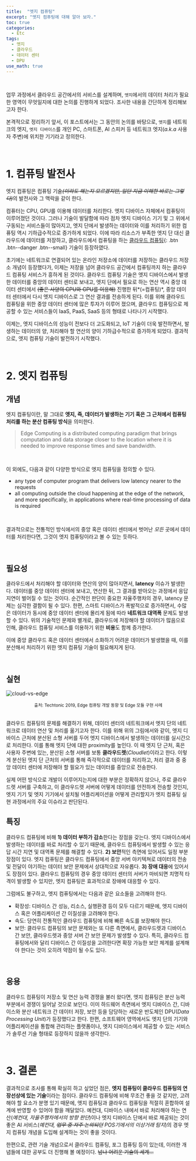 ```yaml
---
title:  "엣지 컴퓨팅"
excerpt: "엣지 컴퓨팅에 대해 알아 보자."
toc: true
categories:
  - Etc
tags:
  - 엣지
  - 클라우드
  - 데이터 센터
  - DPU
use_math: true
---
```




<br>

 업무 과정에서 클라우드 공간에서의 서비스를 설계하며, `엣지`에서의 데이터 처리가 필요한 영역이 무엇일지에 대한 논의를 진행하게 되었다. 조사한 내용을 간단하게 정리해보고자 한다. 

 본격적으로 정리하기 앞서, 이 포스트에서는 그 동안의 논의를 바탕으로, `엣지`를 네트워크의 엣지, `엣지 디바이스`를 개인 PC, 스마트폰, AI 스피커 등 네트워크 엣지(*a.k.a*  사용자 주변)에 위치한 기기라고 정의한다.

<br>

# 1. 컴퓨팅 발전사

 엣지 컴퓨팅은 컴퓨팅 기술~~*(이라도 해는지 모르겠지만, 일단 지금 이해한 바로는 그렇다)*~~의 발전사와 그 맥락을 같이 한다. 

 컴퓨터는 CPU, GPU를 이용해 데이터를 처리한다. 엣지 디바이스 자체에서 컴퓨팅이 이루어졌던 것이다. 그러나 기술이 발달함에 따라 점차 엣지 디바이스 기기 및 그 위에서 구동되는 서비스들이 많아지고, 엣지 단에서 발생하는 데이터와 이를 처리하기 위한 컴퓨팅 역시 기하급수적으로 증가하게 되었다. 이에 따라 리소스가 부족한 엣지 단 대신 클라우드에 데이터를 저장하고, 클라우드에서 컴퓨팅을 하는 [클라우드 컴퓨팅](https://sirzzang.github.io/etc/cloud-computing/){: .btn .btn--danger .btn--small} 기술이 등장하였다.

 초기에는 네트워크로 연결되어 있는 온라인 저장소에 데이터를 저장하는 클라우드 저장소 개념이 등장했다가, 이제는 저장을 넘어 클라우드 공간에서 컴퓨팅까지 하는 클라우드 컴퓨팅 서비스가 흥하게 된 것이다. 클라우드 컴퓨팅 기술은 엣지 디바이스에서 발생한 데이터를 중앙의 데이터 센터로 보내고,  엣지 단에서 필요로 하는 연산 역시 중앙 데이터 센터에서 ~~(좋은 사양의 CPU와 GPU를 이용해)~~ 진행한 뒤*(=컴퓨팅)*, 중앙 데이터 센터에서 다시 엣지 디바이스로 그 연산 결과를 전송하게 된다. 이를 위해 클라우드 컴퓨팅을 위한 중앙 데이터 센터에 많은 투자가 이루어 졌으며, 클라우드 컴퓨팅으로 제공할 수 있는 서비스들이 IaaS, PaaS, SaaS 등의 형태로 나타나기 시작했다.

 이제는, 엣지 디바이스의 성능이 전보다 더 고도화되고, IoT 기술이 더욱 발전하면서, 발생하는 데이터의 양, 처리해야 할 연산의 양이 기하급수적으로 증가하게 되었다. 결과적으로, 엣지 컴퓨팅 기술이 발전하기 시작했다.

<br>

# 2. 엣지 컴퓨팅

## 개념

 엣지 컴퓨팅이란, 말 그대로 **엣지, 즉, 데이터가 발생하는 기기 혹은 그 근처에서 컴퓨팅 처리를 하는 분산 컴퓨팅 방식**을 의미한다. 

> Edge Computing is a distributed computing paradigm that brings computation and data storage closer to the location where it is needed to improve response times and save bandwidth.

<br>

 이 외에도, 다음과 같이 다양한 방식으로 엣지 컴퓨팅을 정의할 수 있다.

* any type of computer program that delivers low latency nearer to the requests
* all computing outside the cloud happening at the edge of the network, and more specifically, in applications where real-time processing of data is required

<br>

 결과적으로는 전통적인 방식에서의 중앙 혹은 데이터 센터에서 벗어난 *모든* 곳에서 데이터를 처리한다면, 그것이 엣지 컴퓨팅이라고 볼 수 있는 듯하다.

<br>

## 필요성

 클라우드에서 처리해야 할 데이터와 연산의 양이 많아지면서, **latency** 이슈가 발생한다. 데이터를 중앙 데이터 센터에 보내고, 연산한 뒤, 그 결과를 받아오는 과정에서 응답 지연이 벌어질 수 있는 것이다. 순간적인 판단이 중요한 자율주행차의 경우, latency 문제는 심각한 결함이 될 수 있다. 한편, 스마트 디바이스가 폭발적으로 증가하면서, 수많은 데이터가 동시에 중앙 데이터 센터에 몰리게 됨에 따라 **네트워크 대역폭** 문제도 발생할 수 있다. 위의 기술적인 문제와 별개로, 클라우드에 저장해야 할 데이터가 많음으로 인해, 클라우드 컴퓨팅 서비스를 이용하기 위한 **비용**도 함께 증가한다.

 이에 중앙 클라우드 혹은 데이터 센터에서 소화하기 어려운 데이터가 발생했을 때, 이를 분산해서 처리하기 위한 엣지 컴퓨팅 기술이 필요해지게 된다. 

<br>

## 실현



![cloud-vs-edge]({{site.url}}/assets/images/cloud-vs-edge.png)

<center><sup>출처: Techtonic 2019, Edge 컴퓨팅 개발 동향 및 Edge 모듈 구현 사례</sup></center>

<br>

 클라우드 컴퓨팅의 문제를 해결하기 위해, 데이터 센터의 네트워크에서 엣지 단의 네트워크로 데이터 연산 및 처리를 옮기고자 한다. 이를 위해 위의 그림에서와 같이, 엣지 디바이스 근처에 분산된 소형 서버를 두어 엣지 디바이스에서 발생하는 데이터를 실시간으로 처리한다. 이를 통해 엣지 단에 대한 proximity를 높인다. 이 때 엣지 단 근처, 혹은 사용자 주변에 있는, 분산된 소형 서버를 보통 **클라우드렛**(*Cloudlet*)이라고 한다. 이렇게 분산된 엣지 단 근처의 서버를 통해 즉각적으로 데이터를 처리하고, 처리 결과 중 중앙 데이터 센터에 저장해야 할 필요가 있는 데이터를 중앙으로 전송한다.

 실제 어떤 방식으로 개발이 이루어지는지에 대한 부분은 정확하지 않으나, 주로 클라우드렛 서버를 구축하고, 이 클라우드렛 서버에 어떻게 데이터를 안전하게 전송할 것인지, 엣지 기기 및 엣지 기기에서 설치될 어플리케이션을 어떻게 관리할지가 엣지 컴퓨팅 실현 과정에서의 주요 이슈라고 판단된다. 
<br>

## 특징

 클라우드 컴퓨팅에 비해 **1) 데이터 부하가 감소**한다는 장점을 갖는다. 엣지 디바이스에서 발생하는 데이터를 바로 처리할 수 있기 때문에, 클라우드 컴퓨팅에서 발생할 수 있는 응답 시간 지연 및 대역폭 문제를 해결할 수 있다. **2) 보안**적인 측면에 있어서도 일정 부분 장점이 있다. 엣지 컴퓨팅은 클라우드 컴퓨팅에서 중앙 서버 아키텍쳐로 데이터의 전송 및 전달이 야기하는 데이터 보안 문제에서 상대적으로 자유롭다. **3) 장애 대응**에 있어서도 장점이 있다. 클라우드 컴퓨팅의 경우 중앙 데이터 센터의 서버가 마비되면 치명적 타격이 발생할 수 있지만, 엣지 컴퓨팅은 효과적으로 장애에 대응할 수 있다.

 그럼에도 불구하고, 엣지 컴퓨팅에서는 다음과 같은 요소들을 고려해야 한다.

* 확장성: 디바이스 간 성능, 리소스, 실행환경 등이 모두 다르기 때문에, 엣지 디바이스 혹은 어플리케이션 간 이질성을 고려해야 한다.
* 속도: 당연히 전통적인 클라우드 컴퓨팅에 비해 빠른 속도를 보장해야 한다.
* 보안: 클라우드 컴퓨팅의 보안 문제와는 또 다른 측면에서, 클라우드렛과 디바이스 간 보안, 클라우드렛과 중앙 서버 간 보안 문제가 발생할 수 있다. 특히, 클라우드 컴퓨팅에서와 달리 디바이스 간 이질성을 고려한다면 확장 가능한 보안 체계를 설계해야 한다는 것이 오히려 약점이 될 수도 있다.

<br>

## 응용

 클라우드 컴퓨팅이 저장소 및 연산 능력 경쟁을 불러 왔다면, 엣지 컴퓨팅은 분산 능력 부분에서 경쟁이 일어날 것으로 보인다. 이미 하드웨어 측면에서 엣지 디바이스 간, 디바이스와 분산 네트워크 간 데이터 저장, 보안 등을 담당하는 새로운 반도체인 DPU(*Data Processing Unit*)가 등장했다고 한다. 한편, 소프트웨어 영역에서도 엣지 단의 기기와 어플리케이션을 통합해 관리하는 플랫폼이나, 엣지 디바이스에서 제공할 수 있는 서비스가 솔루션 기술 형태로 등장하지 않을까 생각한다.

<br>

# 3. 결론



 결과적으로 조사를 통해 확실히 하고 싶었던 점은, **엣지 컴퓨팅이 클라우드 컴퓨팅의 연장선상에 있는 기술**이라는 점이다. 클라우드 컴퓨팅에 비해 무조건 좋을 것 같지만, 고려해야 할 요소가 분명 있기 때문에, 엣지 컴퓨팅과 클라우드 컴퓨팅을 적절히 혼합하여 설계에 반영할 수 있어야 함을 깨달았다. 예컨대, 디바이스 내에서 바로 처리해야 하는 연산(*예컨대, 자율주행차에서의 방향 판단*)이나 엣지 디바이스 단에서 바로 제공되는 것이 좋은 AI 서비스(*예컨대, ~~업무 중 자주 논의되던~~ POS기에서의 이상거래 탐지*)의 경우 엣지 컴퓨팅 개념을 도입해 설계하는 것이 좋을 것이다.

 한편으로, 관련 기술 개념으로서 클라우드 컴퓨팅, 포그 컴퓨팅 등이 있는데, 이러한 개념들에 대한 공부도 더 진행해 볼 예정이다. ~~넘나 어려운 기술의 세계...~~

